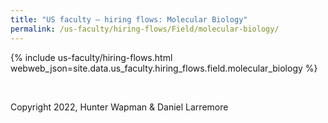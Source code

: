 ```yaml
---
title: "US faculty — hiring flows: Molecular Biology"
permalink: /us-faculty/hiring-flows/Field/molecular-biology/
---
```


{% include us-faculty/hiring-flows.html webweb_json=site.data.us_faculty.hiring_flows.field.molecular_biology %}

<br>

Copyright 2022, Hunter Wapman & Daniel Larremore